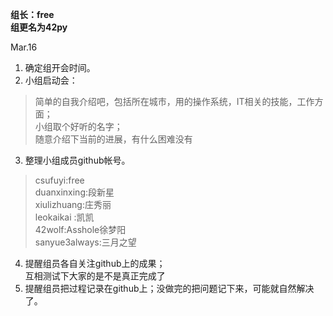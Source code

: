 **组长：free**  
**组更名为42py**

Mar.16  
> 
1. 确定组开会时间。  
2. 小组启动会：   
> 简单的自我介绍吧，包括所在城市，用的操作系统，IT相关的技能，工作方面；   
  小组取个好听的名字；   
  随意介绍下当前的进展，有什么困难没有   
3. 整理小组成员github帐号。  
> csufuyi:free  
  duanxinxing:段新星  
  xiulizhuang:庄秀丽  
  leokaikai :凯凯  
  42wolf:Asshole徐梦阳  
  sanyue3always:三月之望  
4. 提醒组员各自关注github上的成果；  
互相测试下大家的是不是真正完成了   
5.  提醒组员把过程记录在github上；没做完的把问题记下来，可能就自然解决了。
